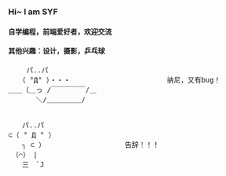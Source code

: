 ### Hi~  I am SYF
#### 自学编程，前端爱好者，欢迎交流
#### 其他兴趣：设计，摄影，乒乓球
<pre>
　　 パ..パ
　　（ °Д° ）・・・　　　　　　　　　　　　　　纳尼，又有bug！
＿＿（＿っ /￣￣￣￣￣/＿
　　　　＼/＿＿＿＿＿/


　　パ..パ
⊂（ ° Д ° ）
　　╮ ⊂ ）　　　　　　　　　　　　告辞！！！
　（⌒）　|
　　三　`J
</pre>
<!--
**shanfeng606/shanfeng606** is a ✨ _special_ ✨ repository because its `README.md` (this file) appears on your GitHub profile.

Here are some ideas to get you started:

- 🔭 I’m currently working on ...
- 🌱 I’m currently learning ...
- 👯 I’m looking to collaborate on ...
- 🤔 I’m looking for help with ...
- 💬 Ask me about ...
- 📫 How to reach me: ...
- 😄 Pronouns: ...
- ⚡ Fun fact: ...
-->
